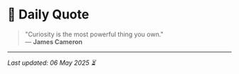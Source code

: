 # 📜 Daily Quote

> "Curiosity is the most powerful thing you own."  
> — **James Cameron**

---

_Last updated: 06 May 2025 ⏳_
